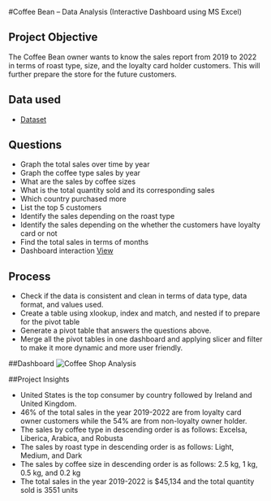 #Coffee Bean – Data Analysis (Interactive Dashboard using MS Excel)

## Project Objective
The Coffee Bean owner wants to know the sales report from 2019 to 2022 in terms of roast type, size, and the loyalty card holder customers. This will further prepare the store for the future customers.

## Data used
- <a href = "https://github.com/captaindarkcoder/Coffee_Sales_Analysis_Dash_Board/blob/main/coffeeOrdersDataRaw.xlsx">Dataset</a>

## Questions
-	Graph the total sales over time by year
-	Graph the coffee type sales by year
-	What are the sales by coffee sizes
-	What is the total quantity sold and its corresponding sales
-	Which country purchased more
-	List the top 5 customers
-	Identify the sales depending on the roast type
-	Identify the sales depending on the whether the customers have loyalty card or not
-	Find the total sales in terms of months
-	Dashboard interaction <a href = "https://github.com/captaindarkcoder/Coffee_Sales_Analysis_Dash_Board/blob/main/Coffee%20Shop%20Analysis.png">View</a>

## Process
-	Check if the data is consistent and clean in terms of data type, data format, and values used.
-	Create a table using xlookup, index and match, and nested if to prepare for the pivot table
-	Generate a pivot table that answers the questions above.
-	Merge all the pivot tables in one dashboard and applying slicer and filter to make it more dynamic and more user friendly.

##Dashboard
![Coffee Shop Analysis](https://github.com/user-attachments/assets/8f6fba13-9d1c-4284-9d9a-361bc6cbb5c1)

##Project Insights
-	United States is the top consumer by country followed by Ireland and United Kingdom.
-	46% of the total sales in the year 2019-2022 are from loyalty card owner customers while the 54% are from non-loyalty owner holder.
-	The sales by coffee type in descending order is as follows: Excelsa, Liberica, Arabica, and Robusta
-	The sales by roast type in descending order is as follows: Light, Medium, and Dark
-	The sales by coffee size in descending order is as follows: 2.5 kg, 1 kg, 0.5 kg, and 0.2 kg
-	The total sales in the year 2019-2022 is $45,134 and the total quantity sold is 3551 units



